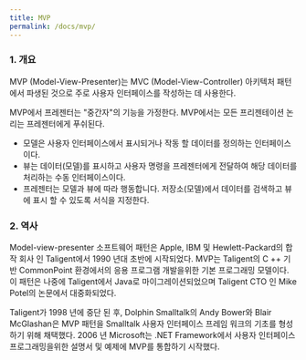 ```yaml
---
title: MVP
permalink: /docs/mvp/
---
```



### 1. 개요

MVP (Model-View-Presenter)는 MVC (Model-View-Controller) 아키텍처 패턴에서 파생된 것으로 주로 사용자 인터페이스를 작성하는 데 사용한다.

MVP에서 프레젠터는 "중간자"의 기능을 가정한다. MVP에서는 모든 프리젠테이션 논리는 프레젠터에게 푸쉬된다.

- 모델은 사용자 인터페이스에서 표시되거나 작동 할 데이터를 정의하는 인터페이스이다.
- 뷰는 데이터(모델)를 표시하고 사용자 명령을 프레젠터에게 전달하여 해당 데이터를 처리하는 수동 인터페이스이다.
- 프레젠터는 모델과 뷰에 따라 행동합니다. 저장소(모델)에서 데이터를 검색하고 뷰에 표시 할 수 있도록 서식을 지정한다.

### 2. 역사

Model-view-presenter 소프트웨어 패턴은 Apple, IBM 및 Hewlett-Packard의 합작 회사 인 Taligent에서 1990 년대 초반에 시작되었다. MVP는 Taligent의 C ++ 기반 CommonPoint 환경에서의 응용 프로그램 개발을위한 기본 프로그래밍 모델이다. 이 패턴은 나중에 Taligent에서 Java로 마이그레이션되었으며 Taligent CTO 인 Mike Potel의 논문에서 대중화되었다.

Taligent가 1998 년에 중단 된 후, Dolphin Smalltalk의 Andy Bower와 Blair McGlashan은 MVP 패턴을 Smalltalk 사용자 인터페이스 프레임 워크의 기초를 형성하기 위해 채택했다. 2006 년 Microsoft는 .NET Framework에서 사용자 인터페이스 프로그래밍을위한 설명서 및 예제에 MVP를 통합하기 시작했다.